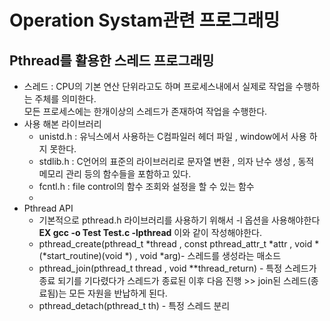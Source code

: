# Operation Systam관련 프로그래밍
## Pthread를 활용한 스레드 프로그래밍
* 스레드 : CPU의 기본 연산 단위라고도 하며 프로세스내에서 실제로 작업을 수행하는 주체를 의미한다.     
    모든 프로세스에는 한개이상의 스레드가 존재하여 작업을 수행한다.
* 사용 해본 라이브러리
    * unistd.h : 유닉스에서 사용하는 C컴파일러 헤더 파일 , window에서 사용 하지 못한다.
    * stdlib.h : C언어의 표준의 라이브러리로 문자열 변환 , 의자 난수 생성 , 동적 메모리 관리 등의 함수들을 포함하고 있다.
    * fcntl.h : file control의 함수 조회와 설정을 할 수 있는 함수
    * 
* Pthread API
    * 기본적으로 pthread.h 라이브러리를 사용하기 위해서 -l 옵션을 사용해야한다 **EX gcc -o Test Test.c -lpthread** 이와 같이 작성해야한다. 
    * pthread_create(pthread_t *thread , const pthread_attr_t *attr , void *(*start_routine)(void *) , void *arg)- 스레드를 생성라는 매소드
    * pthread_join(pthread_t thread , void **thread_return) - 특정 스레드가 종료 되기를 기다렸다가 스레드가 종료된 이후 다음 진행 >> join된 스레드(종료됨)는 모든 자원을 반납하게 된다. 
    * pthread_detach(pthread_t th) - 특정 스레드 분리